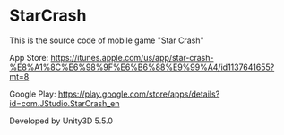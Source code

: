 # StarCrash

This is the source code of mobile game "Star Crash"

App Store: https://itunes.apple.com/us/app/star-crash-%E8%A1%8C%E6%98%9F%E6%B6%88%E9%99%A4/id1137641655?mt=8

Google Play: https://play.google.com/store/apps/details?id=com.JStudio.StarCrash_en

Developed by Unity3D 5.5.0
